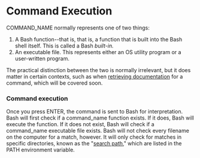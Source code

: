 # Command Execution

COMMAND\_NAME normally represents one of two things:

1. A Bash function--that is, that is, a function that is built into the Bash shell itself. This is called a Bash _built-in._&#x20;
2. An executable file. This represents either an OS utility program or a user-written program.&#x20;

The practical distinction between the two is normally irrelevant, but it does matter in certain contexts, such as when [retrieving documentation](getting-help.md) for a command, which will be covered soon.&#x20;





### Command execution

Once you press ENTER, the command is sent to Bash for interpretation. Bash will first check if a command\_name function exists. If it does, Bash will execute the function. If it does not exist, Bash will check if a command\_name executable file exists. Bash will not check every filename on the computer for a match, however. It will only check for matches in specific directories, known as the "[search path](search-path.md)," which are listed in the PATH environment variable. &#x20;
